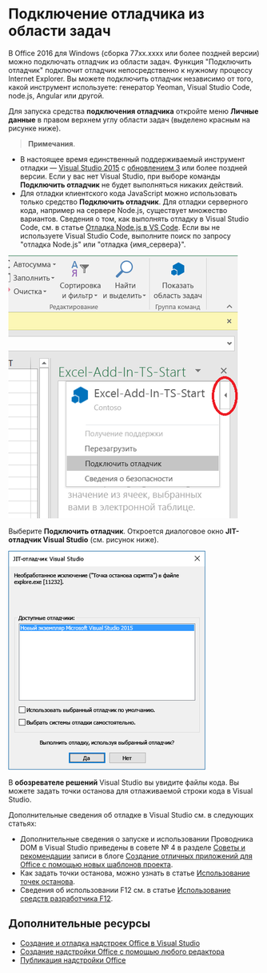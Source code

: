 # <a name="attach-a-debugger-from-the-task-pane"></a>Подключение отладчика из области задач

В Office 2016 для Windows (сборка 77xx.xxxx или более поздней версии) можно подключать отладчик из области задач. Функция "Подключить отладчик" подключит отладчик непосредственно к нужному процессу Internet Explorer. Вы можете подключить отладчик независимо от того, какой инструмент используете: генератор Yeoman, Visual Studio Code, node.js, Angular или другой. 

Для запуска средства **подключения отладчика** откройте меню **Личные данные** в правом верхнем углу области задач (выделено красным на рисунке ниже).   

 >  **Примечания**.  
   - В настоящее время единственный поддерживаемый инструмент отладки — [Visual Studio 2015](https://www.visualstudio.com/downloads/) с [обновлением 3](https://msdn.microsoft.com/ru-ru/library/mt752379.aspx) или более поздней версии. Если у вас нет Visual Studio, при выборе команды **Подключить отладчик** не будет выполняться никаких действий.   
   - Для отладки клиентского кода JavaScript можно использовать только средство **Подключить отладчик**. Для отладки серверного кода, например на сервере Node.js, существует множество вариантов. Сведения о том, как выполнять отладку в Visual Studio Code, см. в статье [Отладка Node.js в VS Code](https://code.visualstudio.com/docs/nodejs/nodejs-debugging). Если вы не используете Visual Studio Code, выполните поиск по запросу "отладка Node.js" или "отладка {имя_сервера}".

![Снимок экрана: меню подключения отладчика](../images/attach-debugger.png)

Выберите **Подключить отладчик**. Откроется диалоговое окно **JIT-отладчик Visual Studio** (см. рисунок ниже). 

![Снимок экрана: JIT-отладчик Visual Studio](../images/visual-studio-debugger.png)

В **обозревателе решений** Visual Studio вы увидите файлы кода.   Вы можете задать точки останова для отлаживаемой строки кода в Visual Studio.

Дополнительные сведения об отладке в Visual Studio см. в следующих статьях:

-   Дополнительные сведения о запуске и использовании Проводника DOM в Visual Studio приведены в совете № 4 в разделе [Советы и рекомендации](https://blogs.msdn.microsoft.com/officeapps/2013/04/16/building-great-looking-apps-for-office-using-the-new-project-templates/#tips_tricks) записи в блоге [Создание отличных приложений для Office с помощью новых шаблонов проекта](https://blogs.msdn.microsoft.com/officeapps/2013/04/16/building-great-looking-apps-for-office-using-the-new-project-templates).
-   Как задать точки останова, можно узнать в статье [Использование точек останова](https://msdn.microsoft.com/ru-ru/library/5557y8b4.aspx).
-   Сведения об использовании F12 см. в статье [Использование средств разработчика F12](https://msdn.microsoft.com/ru-ru/library/bg182326(v=vs.85).aspx).

## <a name="additional-resources"></a>Дополнительные ресурсы

- [Создание и отладка надстроек Office в Visual Studio](../get-started/create-and-debug-office-add-ins-in-visual-studio.md)
- [Создание надстройки Office с помощью любого редактора](../get-started/create-an-office-add-in-using-any-editor.md)
- [Публикация надстройки Office](../publish/publish.md)
